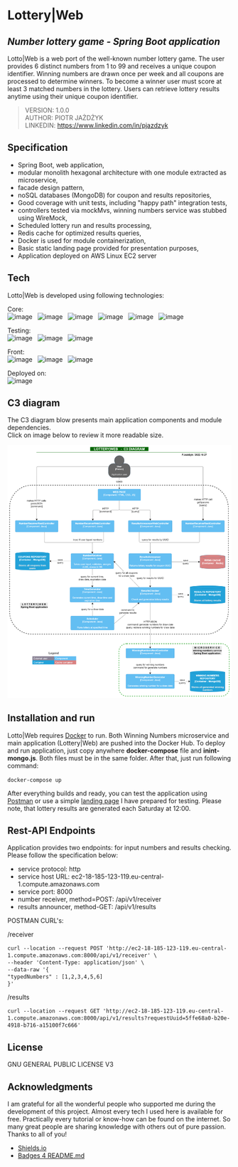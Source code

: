 # Lottery|Web
## _Number lottery game - Spring Boot application_

Lotto|Web is a web port of the well-known number lottery game. The user provides 6 distinct numbers from 1 to 99 and receives a unique coupon identifier. 
Winning numbers are drawn once per week and all coupons are processed to determine winners. To become a winner user must score at least 3 matched numbers in the lottery. 
Users can retrieve lottery results anytime using their unique coupon identifier.

> VERSION: 1.0.0 <br>
> AUTHOR: PIOTR JAŻDŻYK <br>
> LINKEDIN: https://www.linkedin.com/in/pjazdzyk <br>

## Specification

- Spring Boot, web application,
- modular monolith hexagonal architecture with one module extracted as microservice,
- facade design pattern,
- noSQL databases (MongoDB) for coupon and results repositories,
- Good coverage with unit tests, including "happy path" integration tests,
- controllers tested via mockMvs, winning numbers service was stubbed using WireMock,
- Scheduled lottery run and results processing,
- Redis cache for optimized results queries,
- Docker is used for module containerization,
- Basic static landing page provided for presentation purposes,
- Application deployed on AWS Linux EC2 server

## Tech

Lotto|Web is developed using following technologies: <br>

Core: <br>
![image](https://img.shields.io/badge/17-Java-orange?style=for-the-badge) &nbsp;
![image](https://img.shields.io/badge/apache_maven-C71A36?style=for-the-badge&logo=apachemaven&logoColor=white) &nbsp;
![image](https://img.shields.io/badge/Spring_Boot-F2F4F9?style=for-the-badge&logo=spring) &nbsp;
![image](https://img.shields.io/badge/MongoDB-4EA94B?style=for-the-badge&logo=mongodb&logoColor=white) &nbsp;
![image](https://img.shields.io/badge/redis-%23DD0031.svg?&style=for-the-badge&logo=redis&logoColor=white) &nbsp;
![image](https://img.shields.io/badge/Docker-2CA5E0?style=for-the-badge&logo=docker&logoColor=white) &nbsp;

Testing:<br>
![image](https://img.shields.io/badge/Junit5-25A162?style=for-the-badge&logo=junit5&logoColor=white) &nbsp;
![image](https://img.shields.io/badge/Mockito-78A641?style=for-the-badge) &nbsp;
![image](https://img.shields.io/badge/Testcontainers-9B489A?style=for-the-badge) &nbsp;

Front:<br>
![image](https://img.shields.io/badge/HTML5-E34F26?style=for-the-badge&logo=html5&logoColor=white) &nbsp;
![image](https://img.shields.io/badge/CSS3-1572B6?style=for-the-badge&logo=css3&logoColor=white) &nbsp;
![image](https://img.shields.io/badge/Bootstrap-563D7C?style=for-the-badge&logo=bootstrap&logoColor=whitee) &nbsp;

Deployed on:<br>
![image](https://img.shields.io/badge/Amazon_AWS-FF9900?style=for-the-badge&logo=amazonaws&logoColor=white) &nbsp;

## C3 diagram

The C3 diagram blow presents main application components and module dependencies. <br>
Click on image below to review it more readable size.

<a href="https://raw.githubusercontent.com/pjazdzyk/lottery-web/master/architecture/C3_Architecture.png"><img src="architecture/C3_Architecture.png" width="850"/><br></a>

## Installation and run

Lotto|Web requires [Docker](https://www.docker.com/products/docker-desktop/) to run.
Both Winning Numbers microservice and main application (Lottery|Web) are pushed into the Docker Hub.
To deploy and run application, just copy anywhere **docker-compose** file and **inint-mongo.js**. Both files
must be in the same folder. After that, just run following command:

``
docker-compose up
``

After everything builds and ready, you can test the application using [Postman](https://www.postman.com/)
or use a simple <a href="http://ec2-18-185-123-119.eu-central-1.compute.amazonaws.com:8000">landing page</a> I have prepared for testing. Please note, that lottery results are generated
each Saturday at 12:00.<br>

## Rest-API Endpoints

Application provides two endpoints: for input numbers and results checking. Please follow the specification below:

* service protocol: http
* service host URL: ec2-18-185-123-119.eu-central-1.compute.amazonaws.com
* service port: 8000
* number receiver, method=POST: /api/v1/receiver
* results announcer, method-GET: /api/v1/results

POSTMAN CURL's:<br>

/receiver<br>
```
curl --location --request POST 'http://ec2-18-185-123-119.eu-central-1.compute.amazonaws.com:8000/api/v1/receiver' \
--header 'Content-Type: application/json' \
--data-raw '{
"typedNumbers" : [1,2,3,4,5,6]
}'
```

/results<br>
```
curl --location --request GET 'http://ec2-18-185-123-119.eu-central-1.compute.amazonaws.com:8000/api/v1/results?requestUuid=5ffe68a0-b20e-4918-b716-a15100f7c666'
```

## License

GNU GENERAL PUBLIC LICENSE V3

## Acknowledgments

I am grateful for all the wonderful people who supported me during the development of this project.
Almost every tech I used here is available for free. Practically every tutorial or know-how can be found on the internet. 
So many great people are sharing knowledge with others out of pure passion. Thanks to all of you!

* [Shields.io](https://img.shields.io)
* [Badges 4 README.md](https://github.com/alexandresanlim/Badges4-README.md-Profile)
